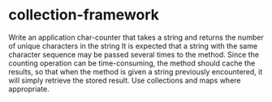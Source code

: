 # collection-framework
Write an application char-counter that takes a string and returns the number of unique characters in the string
It is expected that a string with the same character sequence may be passed several times to the method.
Since the counting operation can be time-consuming, the method should cache the results, so that when the method is given a string previously encountered,
it will simply retrieve the stored result. Use collections and maps where appropriate.
